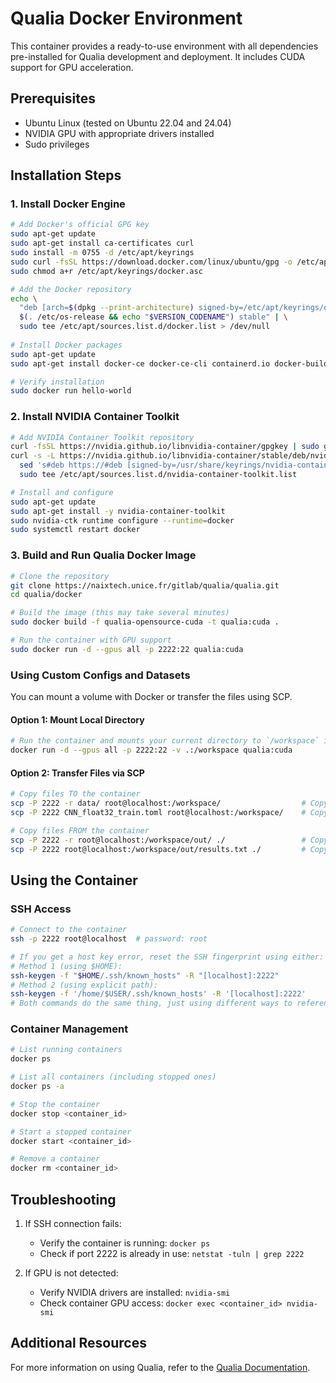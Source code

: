 # Qualia Docker Environment

This container provides a ready-to-use environment with all dependencies pre-installed for Qualia development and deployment. It includes CUDA support for GPU acceleration.

## Prerequisites

- Ubuntu Linux (tested on Ubuntu 22.04 and 24.04)
- NVIDIA GPU with appropriate drivers installed
- Sudo privileges

## Installation Steps

### 1. Install Docker Engine

```bash
# Add Docker's official GPG key
sudo apt-get update
sudo apt-get install ca-certificates curl
sudo install -m 0755 -d /etc/apt/keyrings
sudo curl -fsSL https://download.docker.com/linux/ubuntu/gpg -o /etc/apt/keyrings/docker.asc
sudo chmod a+r /etc/apt/keyrings/docker.asc

# Add the Docker repository
echo \
  "deb [arch=$(dpkg --print-architecture) signed-by=/etc/apt/keyrings/docker.asc] https://download.docker.com/linux/ubuntu \
  $(. /etc/os-release && echo "$VERSION_CODENAME") stable" | \
  sudo tee /etc/apt/sources.list.d/docker.list > /dev/null
  
# Install Docker packages
sudo apt-get update
sudo apt-get install docker-ce docker-ce-cli containerd.io docker-buildx-plugin docker-compose-plugin

# Verify installation
sudo docker run hello-world
```

### 2. Install NVIDIA Container Toolkit

```bash
# Add NVIDIA Container Toolkit repository
curl -fsSL https://nvidia.github.io/libnvidia-container/gpgkey | sudo gpg --dearmor -o /usr/share/keyrings/nvidia-container-toolkit-keyring.gpg
curl -s -L https://nvidia.github.io/libnvidia-container/stable/deb/nvidia-container-toolkit.list | \
  sed 's#deb https://#deb [signed-by=/usr/share/keyrings/nvidia-container-toolkit-keyring.gpg] https://#g' | \
  sudo tee /etc/apt/sources.list.d/nvidia-container-toolkit.list

# Install and configure
sudo apt-get update
sudo apt-get install -y nvidia-container-toolkit
sudo nvidia-ctk runtime configure --runtime=docker
sudo systemctl restart docker
```

### 3. Build and Run Qualia Docker Image

```bash
# Clone the repository
git clone https://naixtech.unice.fr/gitlab/qualia/qualia.git
cd qualia/docker

# Build the image (this may take several minutes)
sudo docker build -f qualia-opensource-cuda -t qualia:cuda .

# Run the container with GPU support
sudo docker run -d --gpus all -p 2222:22 qualia:cuda
```

### Using Custom Configs and Datasets
You can mount a volume with Docker or transfer the files using SCP.
#### Option 1: Mount Local Directory

```bash
# Run the container and mounts your current directory to `/workspace` in the container.
docker run -d --gpus all -p 2222:22 -v .:/workspace qualia:cuda
```

#### Option 2: Transfer Files via SCP

```bash
# Copy files TO the container
scp -P 2222 -r data/ root@localhost:/workspace/                  # Copy directory
scp -P 2222 CNN_float32_train.toml root@localhost:/workspace/    # Copy file

# Copy files FROM the container
scp -P 2222 -r root@localhost:/workspace/out/ ./                 # Copy output directory
scp -P 2222 root@localhost:/workspace/out/results.txt ./         # Copy specific file
```

## Using the Container

### SSH Access

```bash
# Connect to the container
ssh -p 2222 root@localhost  # password: root

# If you get a host key error, reset the SSH fingerprint using either:
# Method 1 (using $HOME):
ssh-keygen -f "$HOME/.ssh/known_hosts" -R "[localhost]:2222"
# Method 2 (using explicit path):
ssh-keygen -f '/home/$USER/.ssh/known_hosts' -R '[localhost]:2222'
# Both commands do the same thing, just using different ways to reference your home directory
```

### Container Management

```bash
# List running containers
docker ps

# List all containers (including stopped ones)
docker ps -a

# Stop the container
docker stop <container_id>

# Start a stopped container
docker start <container_id>

# Remove a container
docker rm <container_id>
```

## Troubleshooting

1. If SSH connection fails:
   - Verify the container is running: `docker ps`
   - Check if port 2222 is already in use: `netstat -tuln | grep 2222`

2. If GPU is not detected:
   - Verify NVIDIA drivers are installed: `nvidia-smi`
   - Check container GPU access: `docker exec <container_id> nvidia-smi`

## Additional Resources

For more information on using Qualia, refer to the [Qualia Documentation](link_to_docs).